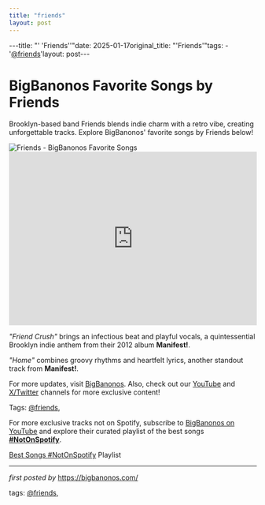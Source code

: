 ```yaml
---
title: "friends"
layout: post
---
```

---title: "' 'Friends''"date: 2025-01-17original_title: "'Friends'"tags:  - '[@friends](/tags/friends/)'layout: post---<!-- Title of the Post --><h1 >BigBanonos Favorite Songs by Friends</h1> <!-- Introductory Text --><p >Brooklyn-based band Friends blends indie charm with a retro vibe, creating unforgettable tracks. Explore BigBanonos' favorite songs by Friends below!</p> <!-- Featured Image --><div > <img src="https://i.scdn.co/image/ab6761610000f1786fdb2519a9397e800fd65b00" alt="Friends - BigBanonos Favorite Songs" /></div> <!-- Spotify Embed --><div > <iframe src="https://open.spotify.com/embed/playlist/0CbkD1ZWECm2LMVbVFMTCc?utm_source=generator" width="100%" height="352" frameborder="0" allowfullscreen="" allow="autoplay; clipboard-write; encrypted-media; fullscreen; picture-in-picture" loading="lazy"></iframe></div> <!-- Song Information --><div > <p><em>"Friend Crush"</em> brings an infectious beat and playful vocals, a quintessential Brooklyn indie anthem from their 2012 album <strong>Manifest!</strong>.</p> <p><em>"Home"</em> combines groovy rhythms and heartfelt lyrics, another standout track from <strong>Manifest!</strong>.</p></div> <!-- Footer Links --><div > <p>For more updates, visit <a href="https://bigbanonos.com/" target="_blank">BigBanonos</a>. Also, check out our <a href="https://www.youtube.com/[@BigBanonos](/tags/BigBanonos/)" target="_blank">YouTube</a> and <a href="https://x.com/bigbanonos" target="_blank">X/Twitter</a> channels for more exclusive content!</p></div> <!-- Tags --><p >Tags: [@friends](/tags/friends/),</p><!--Subscribe and Playlist Links--><div>    <p>For more exclusive tracks not on Spotify, subscribe to <a href="https://www.youtube.com/[@BigBanonos](/tags/BigBanonos/)" target="_blank">BigBanonos on YouTube</a> and explore their curated playlist of the best songs <strong>[#NotOnSpotify](/tags/NotOnSpotify/)</strong>.</p>    <p><a href="https://www.youtube.com/playlist?list=PLtuNtuTatqI0kFahUCbtbfenC_ET5O_tr" target="_blank">Best Songs [#NotOnSpotify](/tags/NotOnSpotify/) Playlist<br /></a></p></div><hr /><p><em>first posted by</em> <a href="https://bigbanonos.com/" rel="noopener" target="_new">https://bigbanonos.com/</a></p><p>tags: [@friends](/tags/friends/),</p>